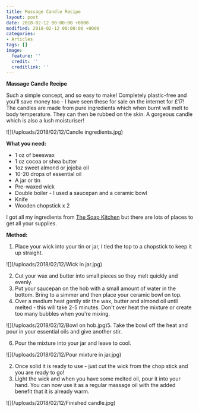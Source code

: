 ```yaml
---
title: Massage Candle Recipe
layout: post
date: 2018-02-12 00:00:00 +0000
modified: 2018-02-12 00:00:00 +0000
categories:
- Articles
tags: []
image:
  feature: ''
  credit: ''
  creditlink: ''
---
```

**Massage Candle Recipe**

Such a simple concept, and so easy to make! Completely plastic-free and you'll save money too - I have seen these for sale on the internet for £17! The candles are made from pure ingredients which when burnt will melt to body temperature. They can then be rubbed on the skin. A gorgeous candle which is also a lush moisturiser!

![](/uploads/2018/02/12/Candle ingredients.jpg)

**What you need:**

* 1 oz of beeswax
* 1 oz cocoa or shea butter
* 1oz sweet almond or jojoba oil
* 10-20 drops of essential oil
* A jar or tin 
* Pre-waxed wick
* Double boiler - I used a saucepan and a ceramic bowl
* Knife
* Wooden chopstick x 2

I got all my ingredients from [The Soap Kitchen](https://www.thesoapkitchen.co.uk "The Soap Kitchen") but there are lots of places to get all your supplies.

**Method:**

1. Place your wick into your tin or jar, I tied the top to a chopstick to keep it up straight.

![](/uploads/2018/02/12/Wick in jar.jpg)

2. Cut your wax and butter into small pieces so they melt quickly and evenly.
3. Put your saucepan on the hob with a small amount of water in the bottom. Bring to a simmer and then place your ceramic bowl on top. 
4. Over a medium heat gently stir the wax, butter and almond oil until melted - this will take 2-5 minutes. Don't over heat the mixture or create too many bubbles when you're mixing.

![](/uploads/2018/02/12/Bowl on hob.jpg)5. Take the bowl off the heat and pour in your essential oils and give another stir.

6. Pour the mixture into your jar and leave to cool.

![](/uploads/2018/02/12/Pour mixture in jar.jpg)

2. Once solid it is ready to use - just cut the wick from the chop stick and you are ready to go!
3. Light the wick and when you have some melted oil, pour it into your hand. You can now use it as a regular massage oil with the added benefit that it is already warm. 

![](/uploads/2018/02/12/Finished candle.jpg)